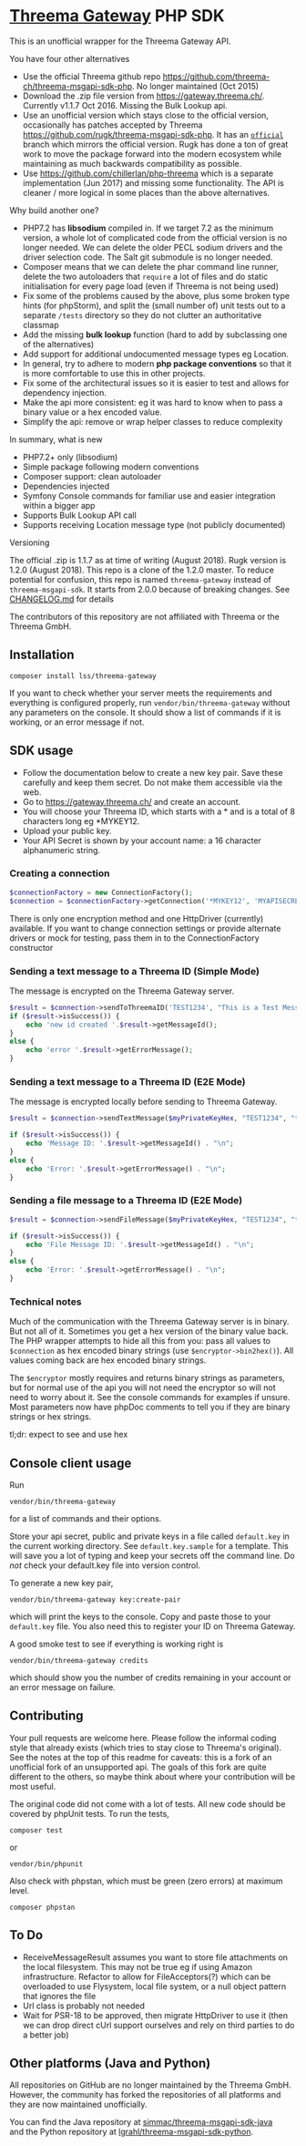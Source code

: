 # [Threema Gateway](https://gateway.threema.ch/) PHP SDK

This is an unofficial wrapper for the Threema Gateway API.

You have four other alternatives

* Use the official Threema github repo https://github.com/threema-ch/threema-msgapi-sdk-php. No longer maintained (Oct 2015)
* Download the .zip file version from https://gateway.threema.ch/. Currently v1.1.7 Oct 2016. Missing the Bulk Lookup api.
* Use an unofficial version which stays close to the official version, occasionally has patches accepted by Threema https://github.com/rugk/threema-msgapi-sdk-php. It has an [`official`](https://github.com/rugk/threema-msgapi-sdk-php/tree/official) branch which mirrors the official version. Rugk has done a ton of great work to move the package forward into the modern ecosystem while maintaining as much backwards compatibility as possible.
* Use https://github.com/chillerlan/php-threema which is a separate implementation (Jun 2017) and missing some functionality. The API is cleaner / more logical in some places than the above alternatives. 

Why build another one?

* PHP7.2 has **libsodium** compiled in. If we target 7.2 as the minimum version, a whole lot of complicated code from the official version is no longer needed. We can delete the older PECL sodium drivers and the driver selection code. The Salt git submodule is no longer needed.
* Composer means that we can delete the phar command line runner, delete the two autoloaders that `require` a lot of files and do static initialisation for every page load (even if Threema is not being used) 
* Fix some of the problems caused by the above, plus some broken type hints (for phpStorm), and split the (small number of) unit tests out to a separate `/tests` directory so they do not clutter an authoritative classmap
* Add the missing **bulk lookup** function (hard to add by subclassing one of the alternatives)
* Add support for additional undocumented message types eg Location.
* In general, try to adhere to modern **php package conventions** so that it is more comfortable to use this in other projects. 
* Fix some of the architectural issues so it is easier to test and allows for dependency injection.
* Make the api more consistent: eg it was hard to know when to pass a binary value or a hex encoded value.
* Simplify the api: remove or wrap helper classes to reduce complexity

In summary, what is new

* PHP7.2+ only (libsodium)
* Simple package following modern conventions
* Composer support: clean autoloader
* Dependencies injected
* Symfony Console commands for familiar use and easier integration within a bigger app
* Supports Bulk Lookup API call
* Supports receiving Location message type (not publicly documented)

Versioning

The official .zip is 1.1.7 as at time of writing (August 2018). Rugk version is 1.2.0 (August 2018). This repo is a clone of the 1.2.0 master. To reduce potential for confusion, this repo is named `threema-gateway` instead of `threema-msgapi-sdk`. It starts from 2.0.0 because of breaking changes. See [CHANGELOG.md](CHANGELOG.md) for details 

The contributors of this repository are not affiliated with Threema or the Threema GmbH.

## Installation

```
composer install lss/threema-gateway
```

If you want to check whether your server meets the requirements and everything is configured properly, run `vendor/bin/threema-gateway` without any parameters on the console. It should show a list of commands if it is working, or an error message if not. 

## SDK usage

* Follow the documentation below to create a new key pair. Save these carefully and keep them secret. Do not make them accessible via the web. 
* Go to https://gateway.threema.ch/ and create an account.
* You will choose your Threema ID, which starts with a * and is a total of 8 characters long eg *MYKEY12.
* Upload your public key.
* Your API Secret is shown by your account name: a 16 character alphanumeric string.

### Creating a connection

```php
$connectionFactory = new ConnectionFactory();
$connection = $connectionFactory->getConnection('*MYKEY12', 'MYAPISECRET');
```

There is only one encryption method and one HttpDriver (currently) available. If you want to change connection settings 
or provide alternate drivers or mock for testing, pass them in to the ConnectionFactory constructor

### Sending a text message to a Threema ID (Simple Mode)

The message is encrypted on the Threema Gateway server.

```php
$result = $connection->sendToThreemaID('TEST1234', "This is a Test Message");
if ($result->isSuccess()) {
    echo 'new id created '.$result->getMessageId();
}
else {
    echo 'error '.$result->getErrorMessage();
}
```

### Sending a text message to a Threema ID (E2E Mode)

The message is encrypted locally before sending to Threema Gateway. 

```php
$result = $connection->sendTextMessage($myPrivateKeyHex, "TEST1234", "thePublicKeyAsHex", "This is an end-to-end encrypted message");

if ($result->isSuccess()) {
    echo 'Message ID: '.$result->getMessageId() . "\n";
}
else {
    echo 'Error: '.$result->getErrorMessage() . "\n";
}
```

### Sending a file message to a Threema ID (E2E Mode)

```php
$result = $connection->sendFileMessage($myPrivateKeyHex, "TEST1234", "thePublicKeyAsHex", "/path/to/my/file.pdf");

if ($result->isSuccess()) {
    echo 'File Message ID: '.$result->getMessageId() . "\n";
}
else {
    echo 'Error: '.$result->getErrorMessage() . "\n";
}
```

### Technical notes

Much of the communication with the Threema Gateway server is in binary. But not all of it. Sometimes you get a hex version of the binary value back.
The PHP wrapper attempts to hide all this from you: pass all values to `$connection` as hex encoded binary strings (use `$encryptor->bin2hex()`).
All values coming back are hex encoded binary strings.

The `$encryptor` mostly requires and returns binary strings as parameters, but for normal use of the api you will not need the 
encryptor so will not need to worry about it. See the console commands for examples if unsure. Most parameters now have
phpDoc comments to tell you if they are binary strings or hex strings.

tl;dr: expect to see and use hex

## Console client usage

Run 
```
vendor/bin/threema-gateway
``` 
for a list of commands and their options. 

Store your api secret, public and private keys in a file called `default.key` in the current working directory. See
`default.key.sample` for a template. This will save you a lot of typing and keep your secrets off the command line.
Do _not_ check your default.key file into version control.

To generate a new key pair,
```
vendor/bin/threema-gateway key:create-pair
```
which will print the keys to the console. Copy and paste those to your `default.key` file. You also need this to register your ID on Threema Gateway.

A good smoke test to see if everything is working right is 
```
vendor/bin/threema-gateway credits
```
which should show you the number of credits remaining in your account or an error message on failure.

## Contributing

Your pull requests are welcome here. Please follow the informal coding style that already exists (which tries to stay close to Threema's original). 
See the notes at the top of this readme for caveats: this is a fork of an unofficial fork of an unsupported api. The goals of this fork are quite different to the others, so maybe think about where your contribution will be most useful.

The original code did not come with a lot of tests. All new code should be covered by phpUnit tests. To run the tests,
```
composer test
``` 
or
```
vendor/bin/phpunit
```

Also check with phpstan, which must be green (zero errors) at maximum level.
```
composer phpstan
```

## To Do

* ReceiveMessageResult assumes you want to store file attachments on the local filesystem. This may not be true eg if using Amazon infrastructure. Refactor to allow for FileAcceptors(?) which can be overloaded to use Flysystem, local file system, or a null object pattern that ignores the file
* Url class is probably not needed
* Wait for PSR-18 to be approved, then migrate HttpDriver to use it (then we can drop direct cUrl support ourselves and rely on third parties to do a better job)

## Other platforms (Java and Python)

All repositories on GitHub are no longer maintained by the Threema GmbH. However, the community has forked the repositories of all platforms and they are now maintained unofficially.

You can find the Java repository at [simmac/threema-msgapi-sdk-java](https://github.com/simmac/threema-msgapi-sdk-java)  
and the Python repository at [lgrahl/threema-msgapi-sdk-python](https://github.com/lgrahl/threema-msgapi-sdk-python).
